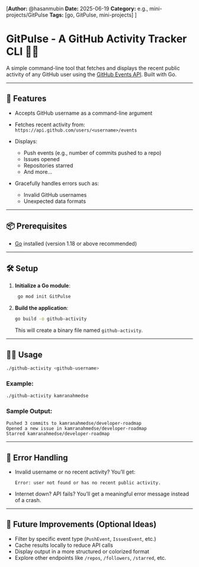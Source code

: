 [**Author:** @hasanmubin
**Date:** 2025-06-19
**Category:** e.g., mini-projects/GitPulse
**Tags:** [go, GitPulse, mini-projects]
]

# GitPulse - A GitHub Activity Tracker CLI 🧑‍💻

A simple command-line tool that fetches and displays the recent public activity of any GitHub user using the [GitHub Events API](https://api.github.com/).
Built with Go.

---

## 🚀 Features

* Accepts GitHub username as a command-line argument
* Fetches recent activity from: `https://api.github.com/users/<username>/events`
* Displays:

  * Push events (e.g., number of commits pushed to a repo)
  * Issues opened
  * Repositories starred
  * And more...
* Gracefully handles errors such as:

  * Invalid GitHub usernames
  * Unexpected data formats

---

## 📦 Prerequisites

* [Go](https://golang.org/dl/) installed (version 1.18 or above recommended)

---

## 🛠️ Setup

1. **Initialize a Go module**:

   ```bash
    go mod init GitPulse
   ```

2. **Build the application**:

   ```bash
   go build -o github-activity
   ```

   This will create a binary file named `github-activity`.

---

## 🧑‍💻 Usage

```bash
./github-activity <github-username>
```

### Example:

```bash
./github-activity kamranahmedse
```

### Sample Output:

```
Pushed 3 commits to kamranahmedse/developer-roadmap
Opened a new issue in kamranahmedse/developer-roadmap
Starred kamranahmedse/developer-roadmap
```

---

## 🛯️ Error Handling

* Invalid username or no recent activity? You’ll get:

  ```
  Error: user not found or has no recent public activity.
  ```
* Internet down? API fails? You’ll get a meaningful error message instead of a crash.

---

## 🌱 Future Improvements (Optional Ideas)

* Filter by specific event type (`PushEvent`, `IssuesEvent`, etc.)
* Cache results locally to reduce API calls
* Display output in a more structured or colorized format
* Explore other endpoints like `/repos`, `/followers`, `/starred`, etc.